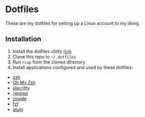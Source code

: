 # Dotfiles

These are my dotfiles for setting up a Linux account to my liking.

## Installation

1. Install the dotfiles utility [rcm](https://github.com/thoughtbot/rcm)
2. Clone this repo to `~/.dotfiles`
3. Run `rcup` from the cloned directory
4. Install applications configured and used by these dotfiles:
  - [zsh](https://www.zsh.org/)
  - [Oh My Zsh](https://ohmyz.sh/)
  - [alacritty](https://github.com/alacritty/alacritty)
  - [ripgrep](https://github.com/BurntSushi/ripgrep)
  - [zoxide](https://github.com/ajeetdsouza/zoxide)
  - [fzf](https://github.com/junegunn/fzf)
  - [atuin](https://github.com/atuinsh/atuin)
